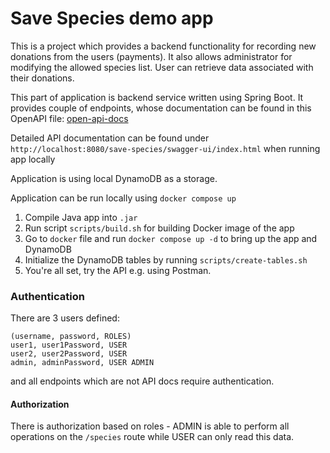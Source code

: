 # Save Species demo app

This is a project which provides a backend functionality 
for recording new donations from the users (payments). It also allows administrator
for modifying the allowed species list. User can retrieve data associated with 
their donations.

This part of application is backend service written using Spring Boot.
It provides couple of endpoints, whose documentation can be found in this OpenAPI 
file: [open-api-docs](./open-api-docs.json)

Detailed API documentation can be found under
`http://localhost:8080/save-species/swagger-ui/index.html` 
when running app locally

Application is using local DynamoDB as a storage.

Application can be run locally using `docker compose up`
1. Compile Java app into `.jar`
2. Run script `scripts/build.sh` for building Docker image of the app
3. Go to `docker` file and run `docker compose up -d` to bring up the app and DynamoDB
4. Initialize the DynamoDB tables by running `scripts/create-tables.sh`
5. You're all set, try the API e.g. using Postman.


### Authentication
There are 3 users defined:
```
(username, password, ROLES)
user1, user1Password, USER
user2, user2Password, USER
admin, adminPassword, USER ADMIN
```
and all endpoints which are not API docs require authentication. 

#### Authorization
There is authorization based on roles - 
ADMIN is able to perform all operations on the `/species` route while
USER can only read this data.


